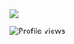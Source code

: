 <img src="https://camo.githubusercontent.com/f79758d8249fc995ed7f51f2de1f23fdb05488faeed9b9606e8c9c918ee01b3b/68747470733a2f2f73312e617831782e636f6d2f323032322f30332f32302f716d455432562e6a7067" />

![Profile views](https://gpvc.arturio.dev/0x219) 
